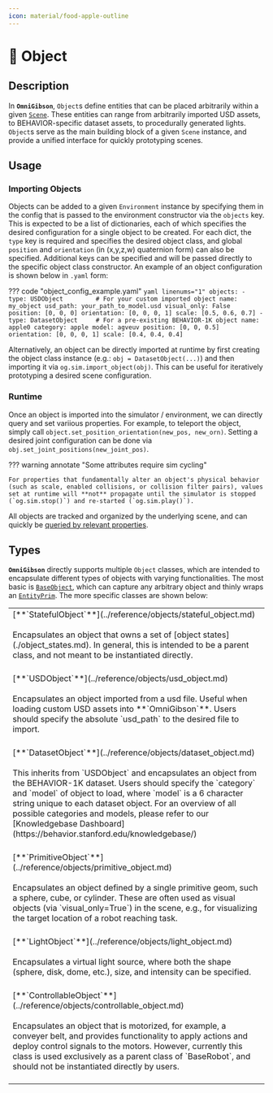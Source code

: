 ```yaml
---
icon: material/food-apple-outline
---
```


# 🍎 **Object**

## Description

In **`OmniGibson`**, `Object`s define entities that can be placed arbitrarily within a given [`Scene`](./scenes.md). These entities can range from arbitrarily imported USD assets, to BEHAVIOR-specific dataset assets, to procedurally generated lights. `Object`s serve as the main building block of a given `Scene` instance, and provide a unified interface for quickly prototyping scenes.

## Usage

### Importing Objects

Objects can be added to a given `Environment` instance by specifying them in the config that is passed to the environment constructor via the `objects` key. This is expected to be a list of dictionaries, each of which specifies the desired configuration for a single object to be created. For each dict, the `type` key is required and specifies the desired object class, and global `position` and `orientation` (in (x,y,z,w) quaternion form) can also be specified. Additional keys can be specified and will be passed directly to the specific object class constructor. An example of an object configuration is shown below in `.yaml` form:


??? code "object_config_example.yaml"
    ``` yaml linenums="1"
    objects:
      - type: USDObject         # For your custom imported object
        name: my_object
        usd_path: your_path_to_model.usd
        visual_only: False
        position: [0, 0, 0]
        orientation: [0, 0, 0, 1]
        scale: [0.5, 0.6, 0.7]
      - type: DatasetObject     # For a pre-existing BEHAVIOR-1K object
        name: apple0
        category: apple
        model: agveuv
        position: [0, 0, 0.5]
        orientation: [0, 0, 0, 1]
        scale: [0.4, 0.4, 0.4]
    ```

Alternatively, an object can be directly imported at runtime by first creating the object class instance (e.g.: `obj = DatasetObject(...)`) and then importing it via `og.sim.import_object(obj)`. This can be useful for iteratively prototyping a desired scene configuration.

### Runtime

Once an object is imported into the simulator / environment, we can directly query and set variious properties. For example, to teleport the object, simply call `object.set_position_orientation(new_pos, new_orn)`. Setting a desired joint configuration can be done via `obj.set_joint_positions(new_joint_pos)`.

??? warning annotate "Some attributes require sim cycling"

    For properties that fundamentally alter an object's physical behavior (such as scale, enabled collisions, or collision filter pairs), values set at runtime will **not** propagate until the simulator is stopped (`og.sim.stop()`) and re-started (`og.sim.play()`).


All objects are tracked and organized by the underlying scene, and can quickly be [queried by relevant properties](./scenes.md#runtime).


## Types
**`OmniGibson`** directly supports multiple `Object` classes, which are intended to encapsulate different types of objects with varying functionalities. The most basic is [`BaseObject`](../reference/objects/object_base.md), which can capture any arbitrary object and thinly wraps an [`EntityPrim`](../reference/prims/entity_prim.md). The more specific classes are shown below:

<table markdown="span">
    <tr>
        <td valign="top">
            [**`StatefulObject`**](../reference/objects/stateful_object.md)<br><br>
            Encapsulates an object that owns a set of [object states](./object_states.md). In general, this is intended to be a parent class, and not meant to be instantiated directly.<br><br>
        </td>
    </tr>
    <tr>
        <td valign="top">
            [**`USDObject`**](../reference/objects/usd_object.md)<br><br>
            Encapsulates an object imported from a usd file. Useful when loading custom USD assets into **`OmniGibson`**. Users should specify the absolute `usd_path` to the desired file to import.<br><br>
        </td>
    </tr>
    <tr>
        <td valign="top">
            [**`DatasetObject`**](../reference/objects/dataset_object.md)<br><br>
            This inherits from `USDObject` and encapsulates an object from the BEHAVIOR-1K dataset. Users should specify the `category` and `model` of object to load, where `model` is a 6 character string unique to each dataset object. For an overview of all possible categories and models, please refer to our [Knowledgebase Dashboard](https://behavior.stanford.edu/knowledgebase/)<br><br>
        </td>
    </tr>
    <tr>
        <td valign="top">
            [**`PrimitiveObject`**](../reference/objects/primitive_object.md)<br><br>
            Encapsulates an object defined by a single primitive geom, such a sphere, cube, or cylinder. These are often used as visual objects (via `visual_only=True`) in the scene, e.g., for visualizing the target location of a robot reaching task.<br><br>
        </td>
    </tr>
    <tr>
        <td valign="top">
            [**`LightObject`**](../reference/objects/light_object.md)<br><br>
            Encapsulates a virtual light source, where both the shape (sphere, disk, dome, etc.), size, and intensity can be specified.<br><br>
        </td>
    </tr>
    <tr>
        <td valign="top">
            [**`ControllableObject`**](../reference/objects/controllable_object.md)<br><br>
            Encapsulates an object that is motorized, for example, a conveyer belt, and provides functionality to apply actions and deploy control signals to the motors. However, currently this class is used exclusively as a parent class of `BaseRobot`, and should not be instantiated directly by users.<br><br>
        </td>
    </tr>
</table>
